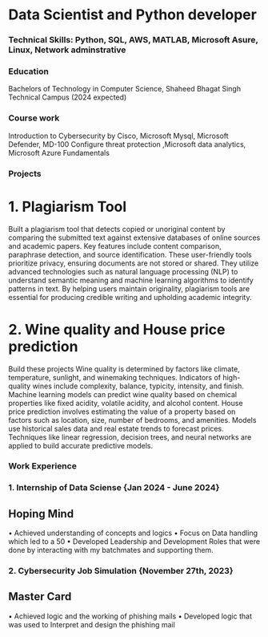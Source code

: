 # Data Scientist and Python developer

### Technical Skills: Python, SQL, AWS, MATLAB, Microsoft Asure, Linux, Network adminstrative

### Education
Bachelors of Technology in Computer Science, Shaheed Bhagat Singh Technical Campus (2024 expected)
### Course work 
Introduction to Cybersecurity by Cisco, Microsoft Mysql, Microsoft Defender, MD-100 Configure threat protection
,Microsoft data analytics, Microsoft Azure Fundamentals

### Projects
# 1.  Plagiarism Tool
   Built a plagiarism tool that detects copied or unoriginal content by comparing the submitted
text against extensive databases of online sources and academic papers. Key features include content comparison,
paraphrase detection, and source identification. These user-friendly tools prioritize privacy, ensuring documents are
not stored or shared. They utilize advanced technologies such as natural language processing (NLP) to understand
semantic meaning and machine learning algorithms to identify patterns in text. By helping users maintain originality,
plagiarism tools are essential for producing credible writing and upholding academic integrity.

# 2.  Wine quality and House price prediction
  Build these projects Wine quality is determined by factors like climate,
temperature, sunlight, and winemaking techniques. Indicators of high-quality wines include complexity, balance,
typicity, intensity, and finish. Machine learning models can predict wine quality based on chemical properties like
fixed acidity, volatile acidity, and alcohol content. House price prediction involves estimating the value of a property
based on factors such as location, size, number of bedrooms, and amenities. Models use historical sales data and real
estate trends to forecast prices. Techniques like linear regression, decision trees, and neural networks are applied to
build accurate predictive models.


### Work Experience
### 1. Internship of Data Sciense                                                                            {Jan 2024 - June 2024}
## Hoping Mind                                                                   
• Achieved understanding of concepts and logics
• Focus on Data handling which led to a 50
• Developed Leadership and Development Roles that were done by interacting with my batchmates and supporting
them.

### 2. Cybersecurity Job Simulation                                                                             {November 27th, 2023}
## Master Card 

• Achieved logic and the working of phishing mails
• Developed logic that was used to Interpret and design the phishing mail

